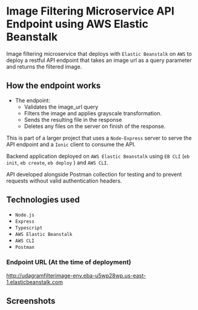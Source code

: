 # Image Filtering Microservice API Endpoint using AWS Elastic Beanstalk

Image filtering microservice that deploys with `Elastic Beanstalk`  on `AWS` to deploy a restful API endpoint that takes an image url as a query parameter and returns the filtered image.

## How the endpoint works
- The endpoint:
    - Validates the image_url query
    - Filters the image and applies grayscale transformation.
    - Sends the resulting file in the response
    - Deletes any files on the server on finish of the response.

This is part of a larger project that uses a `Node-Express` server to serve the API endpoint and a `Ionic` client to consume the API.

Backend application deployed on `AWS Elastic Beanstalk` using `EB CLI` (`eb init`, `eb create`, `eb deploy` ) and  `AWS CLI`.

API developed alongside Postman collection for testing and to prevent requests without valid authentication headers.

## Technologies used

- `Node.js`
- `Express`
- `Typescript`
- `AWS Elastic Beanstalk`
- `AWS CLI`
- `Postman`

### Endpoint URL (At the time of deployment)

<http://udagramfilterimage-env.eba-u5wp28wp.us-east-1.elasticbeanstalk.com>

## Screenshots
